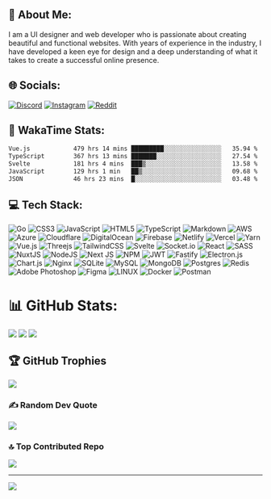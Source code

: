 
## 💫 About Me:
I am a UI designer and web developer who is passionate about creating beautiful and functional websites. With years of experience in the industry, I have developed a keen eye for design and a deep understanding of what it takes to create a successful online presence.


## 🌐 Socials:
[![Discord](https://img.shields.io/badge/Discord-%237289DA.svg?logo=discord&logoColor=white)](https://discord.gg/zukrein#1337) [![Instagram](https://img.shields.io/badge/Instagram-%23E4405F.svg?logo=Instagram&logoColor=white)](https://instagram.com/zukreinthedev) [![Reddit](https://img.shields.io/badge/Reddit-%23FF4500.svg?logo=Reddit&logoColor=white)](https://reddit.com/user/zukrein) 

## 🎨 WakaTime Stats:
<!--START_SECTION:waka-->

```txt
Vue.js            479 hrs 14 mins █████████░░░░░░░░░░░░░░░░   35.94 %
TypeScript        367 hrs 13 mins ███████░░░░░░░░░░░░░░░░░░   27.54 %
Svelte            181 hrs 4 mins  ███▒░░░░░░░░░░░░░░░░░░░░░   13.58 %
JavaScript        129 hrs 1 min   ██▒░░░░░░░░░░░░░░░░░░░░░░   09.68 %
JSON              46 hrs 23 mins  █░░░░░░░░░░░░░░░░░░░░░░░░   03.48 %
```

<!--END_SECTION:waka-->
## 💻 Tech Stack:
 ![Go](https://img.shields.io/badge/go-%2300ADD8.svg?style=for-the-badge&logo=go&logoColor=white) ![CSS3](https://img.shields.io/badge/css3-%231572B6.svg?style=for-the-badge&logo=css3&logoColor=white) ![JavaScript](https://img.shields.io/badge/javascript-%23323330.svg?style=for-the-badge&logo=javascript&logoColor=%23F7DF1E) ![HTML5](https://img.shields.io/badge/html5-%23E34F26.svg?style=for-the-badge&logo=html5&logoColor=white) ![TypeScript](https://img.shields.io/badge/typescript-%23007ACC.svg?style=for-the-badge&logo=typescript&logoColor=white) ![Markdown](https://img.shields.io/badge/markdown-%23000000.svg?style=for-the-badge&logo=markdown&logoColor=white) ![AWS](https://img.shields.io/badge/AWS-%23FF9900.svg?style=for-the-badge&logo=amazon-aws&logoColor=white) ![Azure](https://img.shields.io/badge/azure-%230072C6.svg?style=for-the-badge&logo=azure-devops&logoColor=white) ![Cloudflare](https://img.shields.io/badge/Cloudflare-F38020?style=for-the-badge&logo=Cloudflare&logoColor=white) ![DigitalOcean](https://img.shields.io/badge/DigitalOcean-%230167ff.svg?style=for-the-badge&logo=digitalOcean&logoColor=white)  ![Firebase](https://img.shields.io/badge/firebase-%23039BE5.svg?style=for-the-badge&logo=firebase)   ![Netlify](https://img.shields.io/badge/netlify-%23000000.svg?style=for-the-badge&logo=netlify&logoColor=#00C7B7) ![Vercel](https://img.shields.io/badge/vercel-%23000000.svg?style=for-the-badge&logo=vercel&logoColor=white) ![Yarn](https://img.shields.io/badge/yarn-%232C8EBB.svg?style=for-the-badge&logo=yarn&logoColor=white)  ![Vue.js](https://img.shields.io/badge/vuejs-%2335495e.svg?style=for-the-badge&logo=vuedotjs&logoColor=%234FC08D) ![Threejs](https://img.shields.io/badge/threejs-black?style=for-the-badge&logo=three.js&logoColor=white) ![TailwindCSS](https://img.shields.io/badge/tailwindcss-%2338B2AC.svg?style=for-the-badge&logo=tailwind-css&logoColor=white) ![Svelte](https://img.shields.io/badge/svelte-%23f1413d.svg?style=for-the-badge&logo=svelte&logoColor=white) ![Socket.io](https://img.shields.io/badge/Socket.io-black?style=for-the-badge&logo=socket.io&badgeColor=010101) ![React](https://img.shields.io/badge/react-%2320232a.svg?style=for-the-badge&logo=react&logoColor=%2361DAFB)  ![SASS](https://img.shields.io/badge/SASS-hotpink.svg?style=for-the-badge&logo=SASS&logoColor=white)  ![NuxtJS](https://img.shields.io/badge/Nuxt-black?style=for-the-badge&logo=nuxt.js&logoColor=white) ![NodeJS](https://img.shields.io/badge/node.js-6DA55F?style=for-the-badge&logo=node.js&logoColor=white) ![Next JS](https://img.shields.io/badge/Next-black?style=for-the-badge&logo=next.js&logoColor=white) ![NPM](https://img.shields.io/badge/NPM-%23000000.svg?style=for-the-badge&logo=npm&logoColor=white) ![JWT](https://img.shields.io/badge/JWT-black?style=for-the-badge&logo=JSON%20web%20tokens) ![Fastify](https://img.shields.io/badge/fastify-%23000000.svg?style=for-the-badge&logo=fastify&logoColor=white)  ![Electron.js](https://img.shields.io/badge/Electron-191970?style=for-the-badge&logo=Electron&logoColor=white) ![Chart.js](https://img.shields.io/badge/chart.js-F5788D.svg?style=for-the-badge&logo=chart.js&logoColor=white) ![Nginx](https://img.shields.io/badge/nginx-%23009639.svg?style=for-the-badge&logo=nginx&logoColor=white) ![SQLite](https://img.shields.io/badge/sqlite-%2307405e.svg?style=for-the-badge&logo=sqlite&logoColor=white)  ![MySQL](https://img.shields.io/badge/mysql-%2300f.svg?style=for-the-badge&logo=mysql&logoColor=white) ![MongoDB](https://img.shields.io/badge/MongoDB-%234ea94b.svg?style=for-the-badge&logo=mongodb&logoColor=white) ![Postgres](https://img.shields.io/badge/postgres-%23316192.svg?style=for-the-badge&logo=postgresql&logoColor=white) ![Redis](https://img.shields.io/badge/redis-%23DD0031.svg?style=for-the-badge&logo=redis&logoColor=white)  ![Adobe Photoshop](https://img.shields.io/badge/adobephotoshop-%2331A8FF.svg?style=for-the-badge&logo=adobephotoshop&logoColor=white) 	![Figma](https://img.shields.io/badge/figma-%23F24E1E.svg?style=for-the-badge&logo=figma&logoColor=white)    ![LINUX](https://img.shields.io/badge/Linux-FCC624?style=for-the-badge&logo=linux&logoColor=black)  ![Docker](https://img.shields.io/badge/docker-%230db7ed.svg?style=for-the-badge&logo=docker&logoColor=white) ![Postman](https://img.shields.io/badge/Postman-FF6C37?style=for-the-badge&logo=postman&logoColor=white) 
# 📊 GitHub Stats:
![](https://github-readme-stats.vercel.app/api?username=zukreindev&theme=radical&hide_border=true&include_all_commits=false&count_private=false)
![](https://github-readme-streak-stats.herokuapp.com/?user=zukreindev&theme=radical&hide_border=true)
![](https://github-readme-stats.vercel.app/api/top-langs/?username=zukreindev&theme=radical&hide_border=true&include_all_commits=false&count_private=false&layout=compact)

## 🏆 GitHub Trophies
![](https://github-profile-trophy.vercel.app/?username=zukreindev&theme=radical&no-frame=false&no-bg=true&margin-w=4)

### ✍️ Random Dev Quote
![](https://quotes-github-readme.vercel.app/api?type=horizontal&theme=radical)

### 🔝 Top Contributed Repo
![](https://github-contributor-stats.vercel.app/api?username=zukreindev&limit=5&theme=radical&combine_all_yearly_contributions=true&layout=compact)

---
[![](https://visitcount.itsvg.in/api?id=zukreindev&icon=0&color=0)](https://visitcount.itsvg.in)

<!-- Proudly created with GPRM ( https://gprm.itsvg.in ) -->
